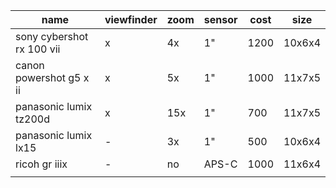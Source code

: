 | name                      | viewfinder | zoom | sensor | cost | size   |
| ------------------------- | ---------- | ---- | ------ | ---- | ------ |
| sony cybershot rx 100 vii | x          | 4x   | 1"     | 1200 | 10x6x4 |
| canon powershot g5 x ii   | x          | 5x   | 1"     | 1000 | 11x7x5 |
| panasonic lumix tz200d    | x          | 15x  | 1"     | 700  | 11x7x5 |
| panasonic lumix lx15      | -          | 3x   | 1"     | 500  | 10x6x4 |
| ricoh gr iiix             | -          | no   | APS-C  | 1000 | 11x6x4 |
|                           |            |      |        |      |        |
